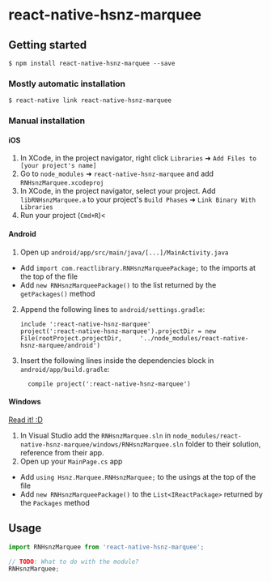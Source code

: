 
# react-native-hsnz-marquee

## Getting started

`$ npm install react-native-hsnz-marquee --save`

### Mostly automatic installation

`$ react-native link react-native-hsnz-marquee`

### Manual installation


#### iOS

1. In XCode, in the project navigator, right click `Libraries` ➜ `Add Files to [your project's name]`
2. Go to `node_modules` ➜ `react-native-hsnz-marquee` and add `RNHsnzMarquee.xcodeproj`
3. In XCode, in the project navigator, select your project. Add `libRNHsnzMarquee.a` to your project's `Build Phases` ➜ `Link Binary With Libraries`
4. Run your project (`Cmd+R`)<

#### Android

1. Open up `android/app/src/main/java/[...]/MainActivity.java`
  - Add `import com.reactlibrary.RNHsnzMarqueePackage;` to the imports at the top of the file
  - Add `new RNHsnzMarqueePackage()` to the list returned by the `getPackages()` method
2. Append the following lines to `android/settings.gradle`:
  	```
  	include ':react-native-hsnz-marquee'
  	project(':react-native-hsnz-marquee').projectDir = new File(rootProject.projectDir, 	'../node_modules/react-native-hsnz-marquee/android')
  	```
3. Insert the following lines inside the dependencies block in `android/app/build.gradle`:
  	```
      compile project(':react-native-hsnz-marquee')
  	```

#### Windows
[Read it! :D](https://github.com/ReactWindows/react-native)

1. In Visual Studio add the `RNHsnzMarquee.sln` in `node_modules/react-native-hsnz-marquee/windows/RNHsnzMarquee.sln` folder to their solution, reference from their app.
2. Open up your `MainPage.cs` app
  - Add `using Hsnz.Marquee.RNHsnzMarquee;` to the usings at the top of the file
  - Add `new RNHsnzMarqueePackage()` to the `List<IReactPackage>` returned by the `Packages` method


## Usage
```javascript
import RNHsnzMarquee from 'react-native-hsnz-marquee';

// TODO: What to do with the module?
RNHsnzMarquee;
```
  